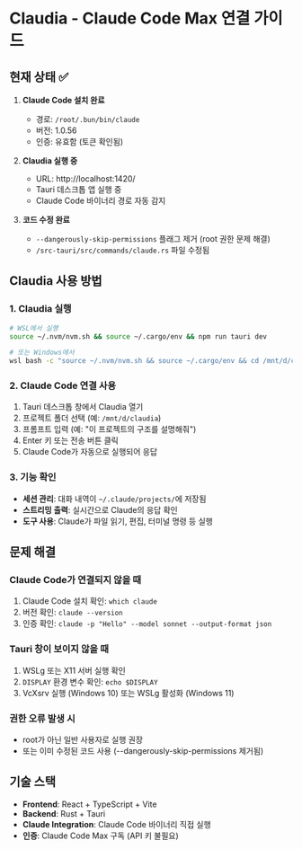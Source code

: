 # Claudia - Claude Code Max 연결 가이드

## 현재 상태 ✅

1. **Claude Code 설치 완료**
   - 경로: `/root/.bun/bin/claude`
   - 버전: 1.0.56
   - 인증: 유효함 (토큰 확인됨)

2. **Claudia 실행 중**
   - URL: http://localhost:1420/
   - Tauri 데스크톱 앱 실행 중
   - Claude Code 바이너리 경로 자동 감지

3. **코드 수정 완료**
   - `--dangerously-skip-permissions` 플래그 제거 (root 권한 문제 해결)
   - `/src-tauri/src/commands/claude.rs` 파일 수정됨

## Claudia 사용 방법

### 1. Claudia 실행
```bash
# WSL에서 실행
source ~/.nvm/nvm.sh && source ~/.cargo/env && npm run tauri dev

# 또는 Windows에서
wsl bash -c "source ~/.nvm/nvm.sh && source ~/.cargo/env && cd /mnt/d/claudia && npm run tauri dev"
```

### 2. Claude Code 연결 사용

1. Tauri 데스크톱 창에서 Claudia 열기
2. 프로젝트 폴더 선택 (예: `/mnt/d/claudia`)
3. 프롬프트 입력 (예: "이 프로젝트의 구조를 설명해줘")
4. Enter 키 또는 전송 버튼 클릭
5. Claude Code가 자동으로 실행되어 응답

### 3. 기능 확인

- **세션 관리**: 대화 내역이 `~/.claude/projects/`에 저장됨
- **스트리밍 출력**: 실시간으로 Claude의 응답 확인
- **도구 사용**: Claude가 파일 읽기, 편집, 터미널 명령 등 실행

## 문제 해결

### Claude Code가 연결되지 않을 때
1. Claude Code 설치 확인: `which claude`
2. 버전 확인: `claude --version`
3. 인증 확인: `claude -p "Hello" --model sonnet --output-format json`

### Tauri 창이 보이지 않을 때
1. WSLg 또는 X11 서버 실행 확인
2. `DISPLAY` 환경 변수 확인: `echo $DISPLAY`
3. VcXsrv 실행 (Windows 10) 또는 WSLg 활성화 (Windows 11)

### 권한 오류 발생 시
- root가 아닌 일반 사용자로 실행 권장
- 또는 이미 수정된 코드 사용 (--dangerously-skip-permissions 제거됨)

## 기술 스택

- **Frontend**: React + TypeScript + Vite
- **Backend**: Rust + Tauri
- **Claude Integration**: Claude Code 바이너리 직접 실행
- **인증**: Claude Code Max 구독 (API 키 불필요)